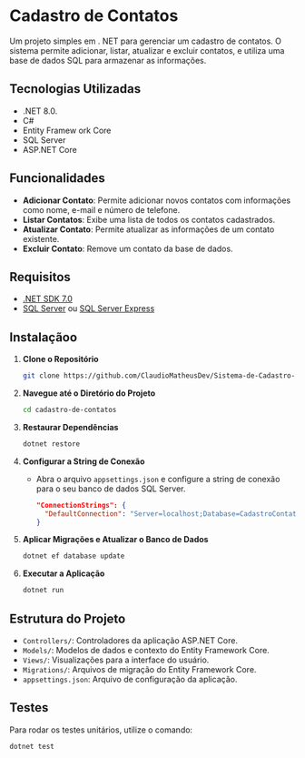 # Cadastro de Contatos

Um projeto simples em . NET para gerenciar um cadastro de contatos. O sistema permite adicionar, listar, atualizar e excluir contatos, e utiliza uma base de dados SQL para armazenar as informações.

## Tecnologias Utilizadas 

  
- .NET 8.0.
- C#
- Entity Framew ork Core
- SQL Server
- ASP.NET Core

## Funcionalidades

- **Adicionar Contato**: Permite adicionar novos contatos com informações como nome, e-mail e  número de telefone.
- **Listar Contatos**: Exibe uma lista de todos os contatos cadastrados.
- **Atualizar Contato**: Permite atualizar as informações de um contato existente.
- **Excluir Contato**: Remove um contato da base de dados.

## Requisitos

- [.NET SDK 7.0](https://dotnet.microsoft.com/download/dotnet/7.0)
- [SQL Server](https://www.microsoft.com/en-us/sql-server/sql-server-downloads) ou [SQL Server Express](https://www.microsoft.com/en-us/sql-server/sql-server-editions-express)

## Instalaçãoo

1. **Clone o Repositório**

    ```bash
    git clone https://github.com/ClaudioMatheusDev/Sistema-de-Cadastro-de-Contatos
    ```

2. **Navegue até o Diretório do Projeto**

    ```bash
    cd cadastro-de-contatos
    ```

3. **Restaurar Dependências**

    ```bash
    dotnet restore
    ```

4. **Configurar a String de Conexão**

    - Abra o arquivo `appsettings.json` e configure a string de conexão para o seu banco de dados SQL Server.

      ```json
      "ConnectionStrings": {
        "DefaultConnection": "Server=localhost;Database=CadastroContatos;Trusted_Connection=True;"
      }
      ```

5. **Aplicar Migrações e Atualizar o Banco de Dados**

    ```bash
    dotnet ef database update
    ```

6. **Executar a Aplicação**

    ```bash
    dotnet run
    ```

## Estrutura do Projeto

- `Controllers/`: Controladores da aplicação ASP.NET Core.
- `Models/`: Modelos de dados e contexto do Entity Framework Core.
- `Views/`: Visualizações para a interface do usuário.
- `Migrations/`: Arquivos de migração do Entity Framework Core.
- `appsettings.json`: Arquivo de configuração da aplicação.

## Testes

Para rodar os testes unitários, utilize o comando:

```bash
dotnet test
